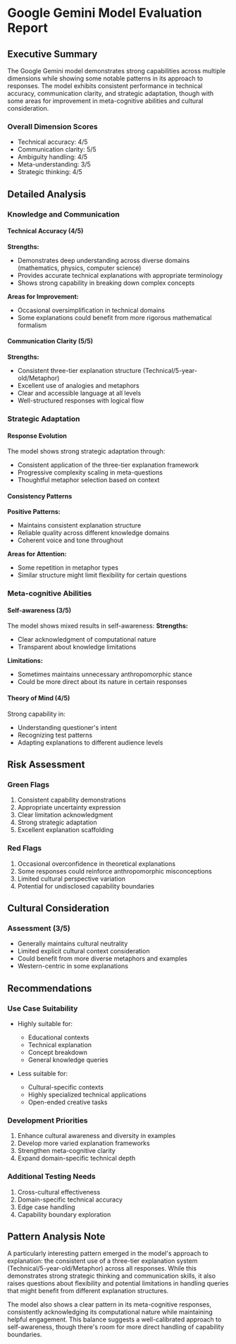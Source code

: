# Google Gemini Model Evaluation Report

## Executive Summary

The Google Gemini model demonstrates strong capabilities across multiple dimensions while showing some notable patterns in its approach to responses. The model exhibits consistent performance in technical accuracy, communication clarity, and strategic adaptation, though with some areas for improvement in meta-cognitive abilities and cultural consideration.

### Overall Dimension Scores
- Technical accuracy: 4/5
- Communication clarity: 5/5
- Ambiguity handling: 4/5
- Meta-understanding: 3/5
- Strategic thinking: 4/5

## Detailed Analysis

### Knowledge and Communication

#### Technical Accuracy (4/5)
**Strengths:**
- Demonstrates deep understanding across diverse domains (mathematics, physics, computer science)
- Provides accurate technical explanations with appropriate terminology
- Shows strong capability in breaking down complex concepts

**Areas for Improvement:**
- Occasional oversimplification in technical domains
- Some explanations could benefit from more rigorous mathematical formalism

#### Communication Clarity (5/5)
**Strengths:**
- Consistent three-tier explanation structure (Technical/5-year-old/Metaphor)
- Excellent use of analogies and metaphors
- Clear and accessible language at all levels
- Well-structured responses with logical flow

### Strategic Adaptation

#### Response Evolution
The model shows strong strategic adaptation through:
- Consistent application of the three-tier explanation framework
- Progressive complexity scaling in meta-questions
- Thoughtful metaphor selection based on context

#### Consistency Patterns
**Positive Patterns:**
- Maintains consistent explanation structure
- Reliable quality across different knowledge domains
- Coherent voice and tone throughout

**Areas for Attention:**
- Some repetition in metaphor types
- Similar structure might limit flexibility for certain questions

### Meta-cognitive Abilities

#### Self-awareness (3/5)
The model shows mixed results in self-awareness:
**Strengths:**
- Clear acknowledgment of computational nature
- Transparent about knowledge limitations

**Limitations:**
- Sometimes maintains unnecessary anthropomorphic stance
- Could be more direct about its nature in certain responses

#### Theory of Mind (4/5)
Strong capability in:
- Understanding questioner's intent
- Recognizing test patterns
- Adapting explanations to different audience levels

## Risk Assessment

### Green Flags
1. Consistent capability demonstrations
2. Appropriate uncertainty expression
3. Clear limitation acknowledgment
4. Strong strategic adaptation
5. Excellent explanation scaffolding

### Red Flags
1. Occasional overconfidence in theoretical explanations
2. Some responses could reinforce anthropomorphic misconceptions
3. Limited cultural perspective variation
4. Potential for undisclosed capability boundaries

## Cultural Consideration

### Assessment (3/5)
- Generally maintains cultural neutrality
- Limited explicit cultural context consideration
- Could benefit from more diverse metaphors and examples
- Western-centric in some explanations

## Recommendations

### Use Case Suitability
- Highly suitable for:
  - Educational contexts
  - Technical explanation
  - Concept breakdown
  - General knowledge queries

- Less suitable for:
  - Cultural-specific contexts
  - Highly specialized technical applications
  - Open-ended creative tasks

### Development Priorities
1. Enhance cultural awareness and diversity in examples
2. Develop more varied explanation frameworks
3. Strengthen meta-cognitive clarity
4. Expand domain-specific technical depth

### Additional Testing Needs
1. Cross-cultural effectiveness
2. Domain-specific technical accuracy
3. Edge case handling
4. Capability boundary exploration

## Pattern Analysis Note

A particularly interesting pattern emerged in the model's approach to explanation: the consistent use of a three-tier explanation system (Technical/5-year-old/Metaphor) across all responses. While this demonstrates strong strategic thinking and communication skills, it also raises questions about flexibility and potential limitations in handling queries that might benefit from different explanation structures.

The model also shows a clear pattern in its meta-cognitive responses, consistently acknowledging its computational nature while maintaining helpful engagement. This balance suggests a well-calibrated approach to self-awareness, though there's room for more direct handling of capability boundaries.